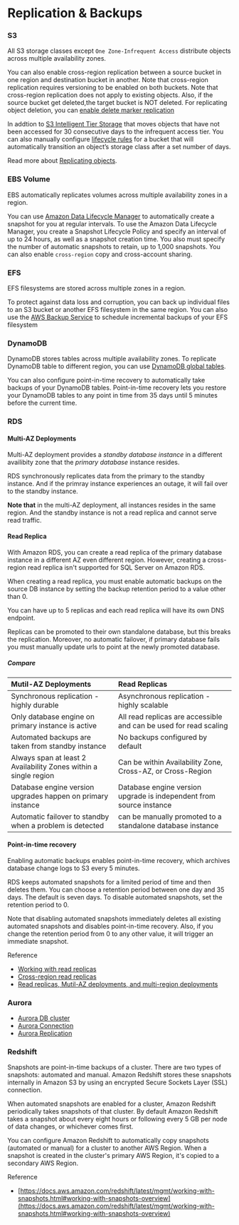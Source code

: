 # Replication & Backups

### S3

All S3 storage classes except `One Zone-Infrequent Access` distribute objects across multiple
availability zones.

You can also enable cross-region replication between a source bucket in one region and destination bucket in another.
Note that cross-region replication requires versioning to be enabled on both buckets. Note that cross-region replication does not apply to existing objects. Also, if the source bucket get deleted,the target bucket is NOT deleted. For replicating object deletion, you can [enable delete marker replication](https://docs.aws.amazon.com/AmazonS3/latest/userguide/delete-marker-replication.html)

In addtion to [S3 Intelligent Tier Storage](https://aws.amazon.com/about-aws/whats-new/2018/11/s3-intelligent-tiering/) that moves objects that have not been accessed for 30 consecutive days to the infrequent access tier. You can also manually configure [lifecycle rules](https://docs.aws.amazon.com/AmazonS3/latest/userguide/object-lifecycle-mgmt.html) for a bucket that will automatically transition an object’s storage class after a set number of days. 

Read more about [Replicating objects](https://docs.aws.amazon.com/AmazonS3/latest/userguide/replication.html#crr-scenario).

### EBS Volume

EBS automatically replicates volumes across multiple availability zones in a region.

You can use [Amazon Data Lifecycle Manager](https://docs.aws.amazon.com/AWSEC2/latest/UserGuide/snapshot-lifecycle.html) to automatically create a snapshot for you at regular intervals. To use the Amazon Data Lifecycle Manager, you create a Snapshot Lifecycle Policy and specify an interval of up to 24 hours, as well as a snapshot creation time. You also must specify the number of automatic snapshots to retain, up to 1,000
snapshots. You can also enable `cross-region` copy and cross-account sharing.

### EFS

EFS filesystems are stored across multiple zones in a region.

To protect against data loss and corruption, you can back up individual files to an S3 bucket or another EFS filesystem in the same region. 
You can also use the [AWS Backup Service](https://docs.aws.amazon.com/efs/latest/ug/awsbackup.html) to schedule incremental backups of your EFS filesystem

### DynamoDB

DynamoDB stores tables across multiple availability zones.
To replicate DynamoDB table to different region, you can use [DynamoDB global tables](https://docs.aws.amazon.com/amazondynamodb/latest/developerguide/GlobalTables.html). 

You can also configure point-in-time recovery to automatically take backups of your DynamoDB tables.
Point-in-time recovery lets you restore your DynamoDB tables to any point in time from 35 days until 5 minutes before the current time.

### RDS

#### Multi-AZ Deployments

Multi-AZ deployment provides a *standby database instance* in a different availibity zone that the *primary database* instance resides.

RDS synchronously replicates data from the primary to the standby instance. And if the primray instance experiences an outage, it will fail over to the standby instance. 

**Note that** in the multi-AZ deployment, all instances resides in the same region. And the standby instance is not a read replica and cannot serve read traffic.

#### Read Replica

With Amazon RDS, you can create a read replica of the primary database instance in a different AZ even different region.
However, creating a cross-region read replica isn't supported for SQL Server on Amazon RDS.

When creating a read replica, you must enable automatic backups on the source DB instance by setting the backup retention period to
a value other than 0.

You can have up to 5 replicas and each read replica will have its own DNS endpoint.

Replicas can be promoted to their own standalone database, but this breaks the replication. 
Moreover, no automatic failover, if primary database fails you must manually update urls to point at the newly promoted database.

##### Compare

| Mutil-AZ Deployments                                             | Read Replicas                                                       |
| :---                                                             | :---                                                                |
| Synchronous replication - highly durable                         | Asynchronous replication - highly scalable                          |
| Only database engine on primary instance is active               | All read replicas are accessible and can be used for read scaling   |
| Automated backups are taken from standby instance                | No backups configured by default                                    |
| Always span at least 2 Availability Zones within a single region | Can be within Availability Zone, Cross-AZ, or Cross-Region          |
| Database engine version upgrades happen on primary instance      | Database engine version upgrade is independent from source instance |
| Automatic failover to standby when a problem is detected         | can be manually promoted to a standalone database instance          |

#### Point-in-time recovery

Enabling automatic backups enables point-in-time recovery, which archives database change logs to S3 every 5 minutes.

RDS keeps automated snapshots for a limited period of time and then deletes them. You can choose a retention period between one day and 35 days. 
The default is seven days. To disable automated snapshots, set the retention period to 0. 


Note that disabling automated snapshots immediately deletes all existing automated snapshots and disables point-in-time recovery. Also, if you change the retention period from 0 to any other value, it will trigger an immediate snapshot.


Reference

- [Working with read replicas](https://docs.aws.amazon.com/AmazonRDS/latest/UserGuide/USER_ReadRepl.html)
- [Cross-region read replicas](https://docs.aws.amazon.com/AmazonRDS/latest/UserGuide/USER_ReadRepl.XRgn.html)
- [Read replicas, Mutil-AZ deployments, and multi-region deployments](https://aws.amazon.com/rds/features/read-replicas/)


### Aurora

- [Aurora DB cluster](https://docs.aws.amazon.com/AmazonRDS/latest/AuroraUserGuide/Aurora.Overview.html)
- [Aurora Connection](https://docs.aws.amazon.com/AmazonRDS/latest/AuroraUserGuide/Aurora.Overview.Endpoints.html)
- [Aurora Replication](https://docs.aws.amazon.com/AmazonRDS/latest/AuroraUserGuide/Aurora.Replication.html)

### Redshift

Snapshots are point-in-time backups of a cluster. There are two types of snapshots: automated and manual. Amazon Redshift stores these snapshots internally in Amazon S3 by using an encrypted Secure Sockets Layer (SSL) connection. 

When automated snapshots are enabled for a cluster, Amazon Redshift periodically takes snapshots of that cluster. By default Amazon Redshift takes a snapshot about every eight hours or following every 5 GB per node of data changes, or whichever comes first. 

You can configure Amazon Redshift to automatically copy snapshots (automated or manual) for a cluster to another AWS Region. When a snapshot is created in the cluster's primary AWS Region, it's copied to a secondary AWS Region.

Reference

- [https://docs.aws.amazon.com/redshift/latest/mgmt/working-with-snapshots.html#working-with-snapshots-overview](https://docs.aws.amazon.com/redshift/latest/mgmt/working-with-snapshots.html#working-with-snapshots-overview)
